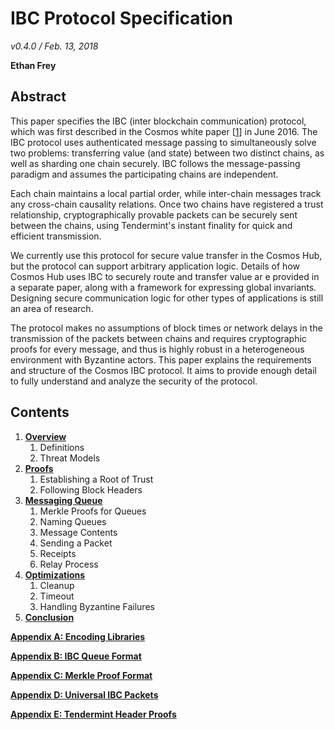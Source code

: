 # IBC Protocol Specification

_v0.4.0 / Feb. 13, 2018_

**Ethan Frey**

## Abstract

This paper specifies the IBC (inter blockchain communication) protocol, which was first described in the Cosmos white paper [[1](./footnotes.md#1)] in June 2016. The IBC protocol uses authenticated message passing to simultaneously solve two problems: transferring value (and state) between two distinct chains, as well as sharding one chain securely. IBC follows the message-passing paradigm and assumes the participating chains are independent.

Each chain maintains a local partial order, while inter-chain messages track any cross-chain causality relations. Once two chains have registered a trust relationship, cryptographically provable packets can be securely sent between the chains, using Tendermint's instant finality for quick and efficient transmission.

We currently use this protocol for secure value transfer in the Cosmos Hub, but the protocol can support arbitrary application logic. Details of how Cosmos Hub uses IBC to securely route and transfer value ar
e provided in a separate paper, along with a framework for expressing global invariants. Designing secure communication logic for other types of applications is still an area of research.

The protocol makes no assumptions of block times or network delays in the transmission of the packets between chains and requires cryptographic proofs for every message, and thus is highly robust in a heterogeneous environment with Byzantine actors. This paper explains the requirements and structure of the Cosmos IBC protocol. It aims to provide enough detail to fully understand and analyze the security of the protocol.

## Contents

1.  **[Overview](overview.md)**
    1.  Definitions
    1.  Threat Models
1.  **[Proofs](proofs.md)**
    1.  Establishing a Root of Trust
    1.  Following Block Headers
1.  **[Messaging Queue](queues.md)**
    1.  Merkle Proofs for Queues
    1.  Naming Queues
    1.  Message Contents
    1.  Sending a Packet
    1.  Receipts
    1.  Relay Process
1.  **[Optimizations](optimizations.md)**
    1.  Cleanup
    1.  Timeout
    1.  Handling Byzantine Failures
1.  **[Conclusion](conclusion.md)**

**[Appendix A: Encoding Libraries](appendix.md#appendix-a-encoding-libraries)**

**[Appendix B: IBC Queue Format](appendix.md#appendix-b-ibc-queue-format)**

**[Appendix C: Merkle Proof Format](appendix.md#appendix-c-merkle-proof-formats)**

**[Appendix D: Universal IBC Packets](appendix.md#appendix-d-universal-ibc-packets)**

**[Appendix E: Tendermint Header Proofs](appendix.md#appendix-e-tendermint-header-proofs)**

